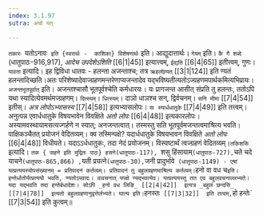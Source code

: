 ```yaml
---
index: 3.1.97
sutra: अचो यत्

---
```

   `तकारः `यतोऽनावः` इति {स्वरार्थः -  काशिका} विशेषणार्थः` इति। आद्युदात्तार्थः। `गेयम्` इति। `कै गै शब्दे` (धातुपाठः-916,917), _आदेच उपदेशेऽशिति_ [[6|1|45]]  इत्यात्त्वम्, `ईद्यति`  [[6|4|65]]  इतीत्त्वम्, गुणः।`यावता` इत्यादि। इह द्विविधा धातवः -  हलन्ता अजन्ताश्च; तत्र `ऋहलोण्र्यत्`  [[3|1|124]]  इति ण्यतं हलन्तादिच्छति।अतः परिशेष्यादेवाज्ग्रहणमन्तरेणाप्यजन्तादेव यद्भविष्यतीत्यतोऽज्ग्रहणमपार्थकमित्यभिप्रायः। `अजन्तभूतपूर्वात्` इति। अजन्तश्चासौ भूतपूर्वश्चेति कर्मधारयः। यः प्रागजन्त आसीत् संप्रति तु हलन्तः, ततोऽपि यथा स्यादित्येवमर्थमज्ग्रहणम्। `दित्स्यम्`। `धित्स्यम्`। दाञो धाञश्च सन्, द्विर्वचनम्। `सनि मीमा`  [[7|4|54]]  इतीस्। _अत्र लोपोऽभ्यासस्य_ [[7|4|58]]  इत्यभ्यासलोपः। `सः स्यार्धधातुके`  [[7|4|49]]  इति तत्त्वम्। अनुत्पन्न एवार्धधातुके विषयभावेन विवक्षिते _अतो लोपः_ [[6|4|48]]  इत्यकारलोपः। अस्यामवस्थायामसत्यज्गर्हणे न स्यात्; अनजन्तत्वात्। तस्मस्तु सति भूतपूर्वमजन्तत्वमाश्रित्य भवति। पाक्षिकञ्चैतत् प्रयोजनं वेदितव्यम्। क्व तस्मिन्पक्षे? यदार्धधातुके विषयभावन विवक्षिते _अतो लोपः_ [[6|4|48]]  विधीयते। यदाऽ‌ऽर्धधातुकः, तदा नेदं प्रयोजनम्। विस्पष्टार्थं त्वज्ग्रहणं वेदितव्यम्।`तकिशसि` इत्यादि। `तक { सहने इति मुद्रितः पाठः} हसने(धातुपाठः-117), `शसु हिंसायाम्` (धातुपाठः-727), `चते चदे याचने` (धातुपाठः-865,866) , `यती प्रयत्ने` (धातुपाठः-30), `जनी प्रादुर्भावे` (धातुपाठः-1149) - एषां यत्प्रत्ययस्योपसंख्यानम् = प्रतिपादनं कर्तव्यम्। प्रतिपादनं तु बहुलग्रहणमाश्रित्य कर्तव्यम्।`हनो वा वध च` इति। हन्तेर्धातोर्यत्प्रत्ययो भवति, ण्यतोऽपवादः। वावचनात् पपक्षे ण्यद्भवत्येव। यत्प्रत्ययस्तु तत एव बहुलवचनाल्लभ्यते। यदा यद्भवति तदा हन्तेर्बधादेशः। सोऽपि _हनो वध लिङि_ [[2|4|42]]  इत्यत्र _बहुलं छन्दसि_ [[7|4|78]]  इत्यतो बहुलग्रहणानुवृत्तेर्लभ्यते। घात्य इति। `हनस्तः`  [[7|3|32]]  इति तत्वम्, `हो हन्तेः`  [[7|3|54]]  इति कुत्वम्॥